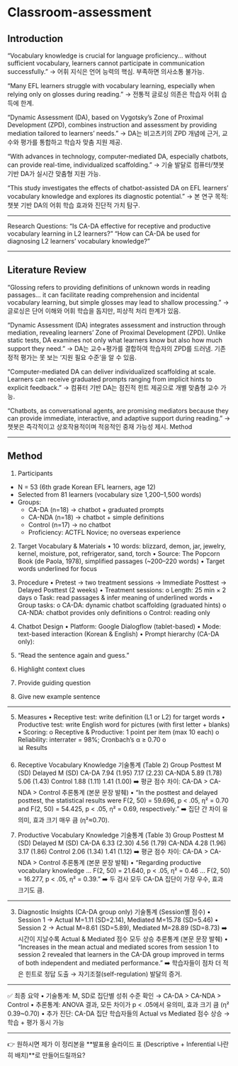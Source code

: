 # Classroom-assessment
## Introduction 
“Vocabulary knowledge is crucial for language proficiency… without sufficient vocabulary, learners cannot participate in communication successfully.”
→ 어휘 지식은 언어 능력의 핵심. 부족하면 의사소통 불가능.

“Many EFL learners struggle with vocabulary learning, especially when relying only on glosses during reading.”
→ 전통적 글로싱 의존은 학습자 어휘 습득에 한계.

“Dynamic Assessment (DA), based on Vygotsky’s Zone of Proximal Development (ZPD), combines instruction and assessment by providing mediation tailored to learners’ needs.”
→ DA는 비고츠키의 ZPD 개념에 근거, 교수와 평가를 통합하고 학습자 맞춤 지원 제공.

“With advances in technology, computer-mediated DA, especially chatbots, can provide real-time, individualized scaffolding.”
→ 기술 발달로 컴퓨터/챗봇 기반 DA가 실시간 맞춤형 지원 가능.

“This study investigates the effects of chatbot-assisted DA on EFL learners’ vocabulary knowledge and explores its diagnostic potential.”
→ 본 연구 목적: 챗봇 기반 DA의 어휘 학습 효과와 진단적 가치 탐구.

----------
Research Questions:
“Is CA-DA effective for receptive and productive vocabulary learning in L2 learners?”
“How can CA-DA be used for diagnosing L2 learners’ vocabulary knowledge?”

--------
## Literature Review 
   
“Glossing refers to providing definitions of unknown words in reading passages… it can facilitate reading comprehension and incidental vocabulary learning, but simple glosses may lead to shallow processing.”
→ 글로싱은 단어 이해와 어휘 학습을 돕지만, 피상적 처리 한계가 있음.

“Dynamic Assessment (DA) integrates assessment and instruction through mediation, revealing learners’ Zone of Proximal Development (ZPD). Unlike static tests, DA examines not only what learners know but also how much support they need.”
→ DA는 교수+평가를 결합하여 학습자의 ZPD를 드러냄. 기존 정적 평가는 못 보는 ‘지원 필요 수준’을 알 수 있음.

“Computer-mediated DA can deliver individualized scaffolding at scale. Learners can receive graduated prompts ranging from implicit hints to explicit feedback.”
→ 컴퓨터 기반 DA는 점진적 힌트 제공으로 개별 맞춤형 교수 가능.

“Chatbots, as conversational agents, are promising mediators because they can provide immediate, interactive, and adaptive support during reading.”
→ 챗봇은 즉각적이고 상호작용적이며 적응적인 중재 가능성 제시.
Method 
________________________________________

## Method
1. Participants
- N = 53 (6th grade Korean EFL learners, age 12)
- Selected from 81 learners (vocabulary size 1,200–1,500 words)
- Groups:
  - CA-DA (n=18) → chatbot + graduated prompts
  - CA-NDA (n=18) → chatbot + simple definitions
  - Control (n=17) → no chatbot
  - Proficiency: ACTFL Novice; no overseas experience

2. Target Vocabulary & Materials
•	10 words: blizzard, demon, jar, jewelry, kernel, moisture, pot, refrigerator, sand, torch
•	Source: The Popcorn Book (de Paola, 1978), simplified passages (~200–220 words)
•	Target words underlined for focus

3. Procedure
•	Pretest → two treatment sessions → Immediate Posttest → Delayed Posttest (2 weeks)
•	Treatment sessions:
o	Length: 25 min × 2 days
o	Task: read passages & infer meaning of underlined words
•	Group tasks:
o	CA-DA: dynamic chatbot scaffolding (graduated hints)
o	CA-NDA: chatbot provides only definitions
o	Control: reading only

4. Chatbot Design
•	Platform: Google Dialogflow (tablet-based)
•	Mode: text-based interaction (Korean & English)
•	Prompt hierarchy (CA-DA only):
1.	“Read the sentence again and guess.”
2.	Highlight context clues
3.	Provide guiding question
4.	Give new example sentence
________________________________________
5. Measures
•	Receptive test: write definition (L1 or L2) for target words
•	Productive test: write English word for pictures (with first letter + blanks)
•	Scoring:
o	Receptive & Productive: 1 point per item (max 10 each)
o	Reliability: interrater = 98%; Cronbach’s α ≥ 0.70
o	
📊 Results 
1. Receptive Vocabulary Knowledge
기술통계 (Table 2)
Group	Posttest M (SD)	Delayed M (SD)
CA-DA	7.94 (1.95)	7.17 (2.23)
CA-NDA	5.89 (1.78)	5.06 (1.43)
Control	1.88 (1.11)	1.41 (1.00)
➡️ 평균 점수 차이: CA-DA > CA-NDA > Control
추론통계 (본문 문장 발췌)
•	“In the posttest and delayed posttest, the statistical results were F(2, 50) = 59.696, p < .05, η² = 0.70 and F(2, 50) = 54.425, p < .05, η² = 0.69, respectively.”
➡️ 집단 간 차이 유의미, 효과 크기 매우 큼 (η²≈0.70).

2. Productive Vocabulary Knowledge
기술통계 (Table 3)
Group	Posttest M (SD)	Delayed M (SD)
CA-DA	6.33 (2.30)	4.56 (1.79)
CA-NDA	4.28 (1.96)	3.17 (1.86)
Control	2.06 (1.34)	1.41 (1.12)
➡️ 평균 점수 차이: CA-DA > CA-NDA > Control
추론통계 (본문 문장 발췌)
•	“Regarding productive vocabulary knowledge … F(2, 50) = 21.640, p < .05, η² = 0.46 … F(2, 50) = 16.277, p < .05, η² = 0.39.”
➡️ 두 검사 모두 CA-DA 집단이 가장 우수, 효과 크기도 큼.
________________________________________
3. Diagnostic Insights (CA-DA group only)
기술통계 (Session별 점수)
•	Session 1 → Actual M=1.11 (SD=2.14), Mediated M=15.78 (SD=5.46)
•	Session 2 → Actual M=8.61 (SD=5.89), Mediated M=28.89 (SD=8.73)
➡️ 시간이 지날수록 Actual & Mediated 점수 모두 상승
추론통계 (본문 문장 발췌)
•	“Increases in the mean actual and mediated scores from session 1 to session 2 revealed that learners in the CA-DA group improved in terms of both independent and mediated performance.”
➡️ 학습자들이 점차 더 적은 힌트로 정답 도출 → 자기조절(self-regulation) 발달의 증거.
________________________________________
✅ 최종 요약
•	기술통계: M, SD로 집단별 성취 수준 확인 → CA-DA > CA-NDA > Control
•	추론통계: ANOVA 결과, 모든 차이가 p < .05에서 유의미, 효과 크기 큼 (η² 0.39~0.70)
•	추가 진단: CA-DA 집단 학습자들의 Actual vs Mediated 점수 상승 → 학습 + 평가 동시 가능
________________________________________
👉 원하시면 제가 이 정리본을 **발표용 슬라이드 표 (Descriptive + Inferential 나란히 배치)**로 만들어드릴까요?

